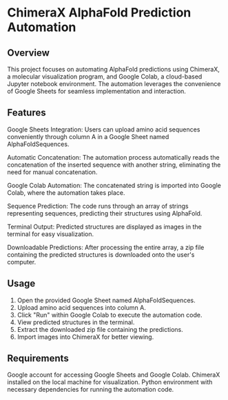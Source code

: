 # ChimeraX AlphaFold Prediction Automation

## Overview

This project focuses on automating AlphaFold predictions using ChimeraX, a molecular visualization program, and Google Colab, a cloud-based Jupyter notebook environment. The automation leverages the convenience of Google Sheets for seamless implementation and interaction.

## Features

Google Sheets Integration: Users can upload amino acid sequences conveniently through column A in a Google Sheet named AlphaFoldSequences.

Automatic Concatenation: The automation process automatically reads the concatenation of the inserted sequence with another string, eliminating the need for manual concatenation.

Google Colab Automation: The concatenated string is imported into Google Colab, where the automation takes place.

Sequence Prediction: The code runs through an array of strings representing sequences, predicting their structures using AlphaFold.

Terminal Output: Predicted structures are displayed as images in the terminal for easy visualization.

Downloadable Predictions: After processing the entire array, a zip file containing the predicted structures is downloaded onto the user's computer.

## Usage

1. Open the provided Google Sheet named AlphaFoldSequences.
2. Upload amino acid sequences into column A.
3. Click "Run" within Google Colab to execute the automation code.
4. View predicted structures in the terminal.
5. Extract the downloaded zip file containing the predictions.
6. Import images into ChimeraX for better viewing.

## Requirements

Google account for accessing Google Sheets and Google Colab.
ChimeraX installed on the local machine for visualization.
Python environment with necessary dependencies for running the automation code.
